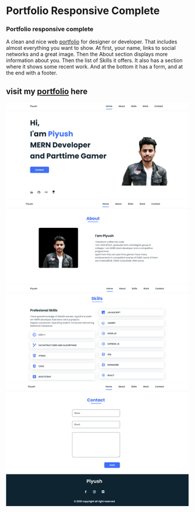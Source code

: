 # Portfolio Responsive Complete
### Portfolio responsive complete
A clean and nice web [portfolio][website] for designer or developer. That includes almost everything you want to show. At first, your name, links to social networks and a great image. Then the About section displays more information about you. Then the list of Skills it offers. It also has a section where it shows some recent work. And at the bottom it has a form, and at the end with a footer.
## visit my [portfolio][website] here 

<img  alt="home" width="500px" src="assets/img/home.png" margin="5px" />
<img  alt="about" width="500px" src="assets/img/about.png" margin="5px" />
<img alt="skills" width="500px" src="assets/img/skills.png" margin="5px" />
<img alt="contact" width="500px" src="assets/img/contact.png" margin="5px" />
<img alt="footer" width="500px" src="assets/img/footer.png" margin="5px" />

<br>
<br>

[website]:https://piyush-pp.github.io/piyush-portfolio/

